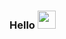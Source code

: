 ### Hello <img src="https://github.com/TheDudeThatCode/TheDudeThatCode/raw/master/Assets/Hi.gif" style="width:29px;"> 
<!--
[![Top Langs](https://github-readme-stats.vercel.app/api/top-langs/?username=egriboz&layout=compact&hide_border=true)](https://github.com/egriboz/github-readme-stats)
-->
<!--<p align="left"> <img src="https://komarev.com/ghpvc/?username=egriboz" alt="egriboz" /> </p>-->
